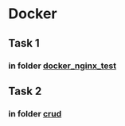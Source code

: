 # Docker

## Task 1 
### in folder [docker_nginx_test](https://github.com/Andrejj12380/Docker/tree/main/docker_nginx_test)


## Task 2
### in folder [crud](https://github.com/Andrejj12380/Docker/tree/main/crud)
